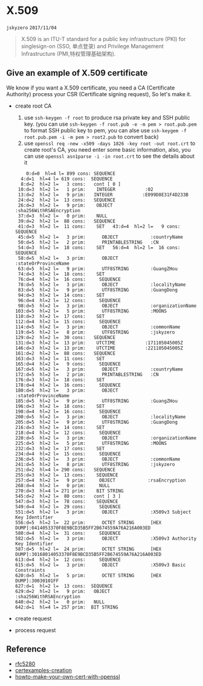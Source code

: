 # X.509
`jskyzero` `2017/11/04`

> X.509 is an ITU-T standard for a public key infrastructure (PKI) for singlesign-on (SSO, 单点登录) and Privilege Management Infrastructure (PMI,特权管理基础架构).


## Give an example of X.509 certificate

We know if you want a X.509 certificate, you need a CA (Certificate Authority) process your CSR (Certificate signing request), So let's make it.

+ create root CA
  1. use `ssh-keygen -f root` to produce rsa private key and SSH public key. (you can use `ssh-keygen -f root.pub -e -m pem > root.pub.pem` to format SSH public key to pem, you can alse use `ssh-keygem -f root.pub.pem -i -m pem > root2.pub` to convert back)
  2. use `openssl req -new -x509 -days 1826 -key root -out root.crt` to create root's CA, you need enter some basic information, also, you can use `openssl asn1parse -i -in root.crt` to see the details about it
  ```
      0:d=0  hl=4 l= 899 cons: SEQUENCE
    4:d=1  hl=4 l= 619 cons:  SEQUENCE
    8:d=2  hl=2 l=   3 cons:   cont [ 0 ]
   10:d=3  hl=2 l=   1 prim:    INTEGER           :02
   13:d=2  hl=2 l=   9 prim:   INTEGER           :E099D8E31F4D233B
   24:d=2  hl=2 l=  13 cons:   SEQUENCE
   26:d=3  hl=2 l=   9 prim:    OBJECT            :sha256WithRSAEncryption
   37:d=3  hl=2 l=   0 prim:    NULL
   39:d=2  hl=2 l=  88 cons:   SEQUENCE
   41:d=3  hl=2 l=  11 cons:    SET   43:d=4  hl=2 l=   9 cons:     SEQUENCE
   45:d=5  hl=2 l=   3 prim:      OBJECT            :countryName
   50:d=5  hl=2 l=   2 prim:      PRINTABLESTRING   :CN
   54:d=3  hl=2 l=  18 cons:    SET   56:d=4  hl=2 l=  16 cons:     SEQUENCE
   58:d=5  hl=2 l=   3 prim:      OBJECT            :stateOrProvinceName
   63:d=5  hl=2 l=   9 prim:      UTF8STRING        :GuangZHou
   74:d=3  hl=2 l=  18 cons:    SET
   76:d=4  hl=2 l=  16 cons:     SEQUENCE
   78:d=5  hl=2 l=   3 prim:      OBJECT            :localityName
   83:d=5  hl=2 l=   9 prim:      UTF8STRING        :GuangDong
   94:d=3  hl=2 l=  14 cons:    SET
   96:d=4  hl=2 l=  12 cons:     SEQUENCE
   98:d=5  hl=2 l=   3 prim:      OBJECT            :organizationName
  103:d=5  hl=2 l=   5 prim:      UTF8STRING        :MOONS
  110:d=3  hl=2 l=  17 cons:    SET
  112:d=4  hl=2 l=  15 cons:     SEQUENCE
  114:d=5  hl=2 l=   3 prim:      OBJECT            :commonName
  119:d=5  hl=2 l=   8 prim:      UTF8STRING        :jskyzero
  129:d=2  hl=2 l=  30 cons:   SEQUENCE
  131:d=3  hl=2 l=  13 prim:    UTCTIME           :171105045005Z
  146:d=3  hl=2 l=  13 prim:    UTCTIME           :221105045005Z
  161:d=2  hl=2 l=  88 cons:   SEQUENCE
  163:d=3  hl=2 l=  11 cons:    SET
  165:d=4  hl=2 l=   9 cons:     SEQUENCE
  167:d=5  hl=2 l=   3 prim:      OBJECT            :countryName
  172:d=5  hl=2 l=   2 prim:      PRINTABLESTRING   :CN
  176:d=3  hl=2 l=  18 cons:    SET
  178:d=4  hl=2 l=  16 cons:     SEQUENCE
  180:d=5  hl=2 l=   3 prim:      OBJECT            :stateOrProvinceName
  185:d=5  hl=2 l=   9 prim:      UTF8STRING        :GuangZHou
  196:d=3  hl=2 l=  18 cons:    SET
  198:d=4  hl=2 l=  16 cons:     SEQUENCE
  200:d=5  hl=2 l=   3 prim:      OBJECT            :localityName
  205:d=5  hl=2 l=   9 prim:      UTF8STRING        :GuangDong
  216:d=3  hl=2 l=  14 cons:    SET
  218:d=4  hl=2 l=  12 cons:     SEQUENCE
  220:d=5  hl=2 l=   3 prim:      OBJECT            :organizationName
  225:d=5  hl=2 l=   5 prim:      UTF8STRING        :MOONS
  232:d=3  hl=2 l=  17 cons:    SET
  234:d=4  hl=2 l=  15 cons:     SEQUENCE
  236:d=5  hl=2 l=   3 prim:      OBJECT            :commonName
  241:d=5  hl=2 l=   8 prim:      UTF8STRING        :jskyzero
  251:d=2  hl=4 l= 290 cons:   SEQUENCE
  255:d=3  hl=2 l=  13 cons:    SEQUENCE
  257:d=4  hl=2 l=   9 prim:     OBJECT            :rsaEncryption
  268:d=4  hl=2 l=   0 prim:     NULL
  270:d=3  hl=4 l= 271 prim:    BIT STRING
  545:d=2  hl=2 l=  80 cons:   cont [ 3 ]
  547:d=3  hl=2 l=  78 cons:    SEQUENCE
  549:d=4  hl=2 l=  29 cons:     SEQUENCE
  551:d=5  hl=2 l=   3 prim:      OBJECT            :X509v3 Subject Key Identifier
  556:d=5  hl=2 l=  22 prim:      OCTET STRING      [HEX DUMP]:0414053370F8E9BCD35B5FF2B674559A76A216A003ED
  580:d=4  hl=2 l=  31 cons:     SEQUENCE
  582:d=5  hl=2 l=   3 prim:      OBJECT            :X509v3 Authority Key Identifier
  587:d=5  hl=2 l=  24 prim:      OCTET STRING      [HEX DUMP]:30168014053370F8E9BCD35B5FF2B674559A76A216A003ED
  613:d=4  hl=2 l=  12 cons:     SEQUENCE
  615:d=5  hl=2 l=   3 prim:      OBJECT            :X509v3 Basic Constraints
  620:d=5  hl=2 l=   5 prim:      OCTET STRING      [HEX DUMP]:30030101FF
  627:d=1  hl=2 l=  13 cons:  SEQUENCE
  629:d=2  hl=2 l=   9 prim:   OBJECT            :sha256WithRSAEncryption
  640:d=2  hl=2 l=   0 prim:   NULL
  642:d=1  hl=4 l= 257 prim:  BIT STRING
  ```
+ create request

+ process request




## Reference

+ [rfc5280](https://tools.ietf.org/html/rfc5280)
+ [certexamples-creation](http://fm4dd.com/openssl/source/certexamples-creation.txt)
+ [howto-make-your-own-cert-with-openssl](https://blog.didierstevens.com/2008/12/30/howto-make-your-own-cert-with-openssl/)

